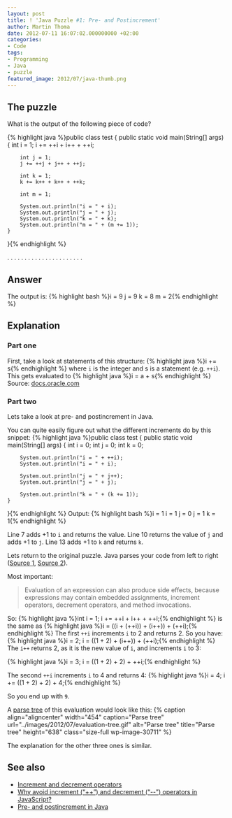 ```yaml
---
layout: post
title: ! 'Java Puzzle #1: Pre- and Postincrement'
author: Martin Thoma
date: 2012-07-11 16:07:02.000000000 +02:00
categories:
- Code
tags:
- Programming
- Java
- puzzle
featured_image: 2012/07/java-thumb.png
---
```

<h2>The puzzle</h2>
What is the output of the following piece of code?

{% highlight java %}public class test {
    public static void main(String[] args) {
        int i = 1;
        i += ++i + i++ + ++i;

        int j = 1;
        j += ++j + j++ + ++j;

        int k = 1;
        k += k++ + k++ + ++k;

        int m = 1;

        System.out.println("i = " + i);
        System.out.println("j = " + j);
        System.out.println("k = " + k);
        System.out.println("m = " + (m += 1));
    }
}{% endhighlight %}

.
.
.
.
.
.
.
.
.
.
.
.
.
.
.
.
.
.
.
.
.
.

<h2>Answer</h2>
The output is:
{% highlight bash %}i = 9
j = 9
k = 8
m = 2{% endhighlight %}

<h2>Explanation</h2>
<h3>Part one</h3>
First, take a look at statements of this structure:
{% highlight java %}i += s{% endhighlight %}
where <code>i</code> is the integer and s is a statement (e.g. <code>++i</code>). This gets evaluated to 
{% highlight java %}i = a + s{% endhighlight %}
Source: <a href="http://wordpress.org/extend/plugins/embed-github-gist/">docs.oracle.com</a>

<h3>Part two</h3>
Lets take a look at pre- and postincrement in Java.

You can quite easily figure out what the different increments do by this snippet:
{% highlight java %}public class test {
    public static void main(String[] args) {
        int i = 0;
        int j = 0;
        int k = 0;

        System.out.println("i = " + ++i);
        System.out.println("i = " + i);

        System.out.println("j = " + j++);
        System.out.println("j = " + j);

        System.out.println("k = " + (k += 1));
    }
}{% endhighlight %}
Output:
{% highlight bash %}i = 1
i = 1
j = 0
j = 1
k = 1{% endhighlight %}

Line 7 adds +1 to <code>i</code> and returns the value.
Line 10 returns the value of <code>j</code> and adds +1 to <code>j</code>.
Line 13 adds +1 to <code>k</code> and returns <code>k</code>.

Lets return to the original puzzle. Java parses your code from left to right (<a href="http://docs.oracle.com/javase/tutorial/java/nutsandbolts/operators.html">Source 1</a>, <a href="http://docs.oracle.com/javase/specs/jls/se7/html/jls-15.html#jls-15.1">Source 2</a>).

Most important:
<blockquote>Evaluation of an expression can also produce side effects, because expressions may contain embedded assignments, increment operators, decrement operators, and method invocations.</blockquote>

So:
{% highlight java %}int i = 1;
i += ++i + i++ + ++i;{% endhighlight %}
is the same as
{% highlight java %}i = ((i + (++i)) + (i++)) + (++i);{% endhighlight %}
The first <code>++i</code> increments <code>i</code> to 2 and returns 2. So you have:
{% highlight java %}i = 2;
i = ((1 + 2) + (i++)) + (++i);{% endhighlight %}
The <code>i++</code> returns 2, as it is the new value of <code>i</code>, and increments <code>i</code> to 3:

{% highlight java %}i = 3;
i = ((1 + 2) + 2) + ++i;{% endhighlight %}

The second <code>++i</code> increments <code>i</code> to 4 and returns 4:
{% highlight java %}i = 4;
i += ((1 + 2) + 2) + 4;{% endhighlight %}

So you end up with <code>9</code>.

A <a href="http://en.wikipedia.org/wiki/Parse_tree">parse tree</a> of this evaluation would look like this:
{% caption align="aligncenter" width="454" caption="Parse tree" url="../images/2012/07/evaluation-tree.gif" alt="Parse tree" title="Parse tree" height="638" class="size-full wp-image-30711" %}

The explanation for the other three ones is similar.

<h2>See also</h2>
<ul>
  <li><a href="http://en.wikipedia.org/wiki/Increment_and_decrement_operators">Increment and decrement operators</a></li>
  <li><a href="http://stackoverflow.com/q/971312/562769">Why avoid increment (&ldquo;++&rdquo;) and decrement (&ldquo;--&rdquo;) operators in JavaScript?</a></li>
  <li><a href="http://stackoverflow.com/q/11431914/562769">Pre- and postincrement in Java</a></li>
</ul>
